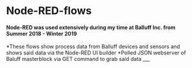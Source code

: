 # Node-RED-flows
#### Node-RED was used extensively during my time at Balluff Inc. from Summer 2018 - Winter 2019
*These flows show process data from Balluff devices and sensors and shows said data via the  Node-RED UI builder 
*Polled JSON webserver of Baluff masterblock via GET command to grab said data ___
